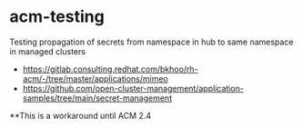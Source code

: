 # acm-testing

Testing propagation of secrets from namespace in hub to same namespace in managed clusters
- https://gitlab.consulting.redhat.com/bkhoo/rh-acm/-/tree/master/applications/mimeo
- https://github.com/open-cluster-management/application-samples/tree/main/secret-management

**This is a workaround until ACM 2.4
